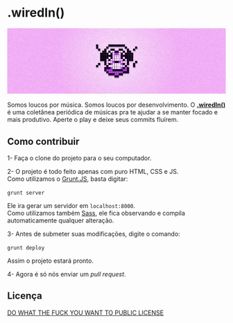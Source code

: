 # .wiredIn()

![Logo WiredIn](images/readme_header.jpg)

Somos loucos por música. Somos loucos por desenvolvimento. O [__.wiredIn()__](http://wiredin.loopinfinito.com.br) é
uma coletânea periódica de músicas pra te ajudar a se manter focado e mais
produtivo. Aperte o play e deixe seus commits fluírem.

## Como contribuir

1- Faça o clone do projeto para o seu computador.

2- O projeto é todo feito apenas com puro HTML, CSS e JS.	
Como utilizamos o [Grunt.JS](http://www.gruntjs.com), basta digitar:

`grunt server`

Ele ira gerar um servidor em `localhost:8000`.	
Como utilizamos também [Sass](http://www.sass-lang.com), ele fica observando e compila automaticamente qualquer alteração.

3- Antes de submeter suas modificações, digite o comando:

`grunt deploy`

Assim o projeto estará pronto.

4- Agora é só nós enviar um _pull request_.

## Licença

[DO WHAT THE FUCK YOU WANT TO PUBLIC LICENSE](http://www.wtfpl.net/)
